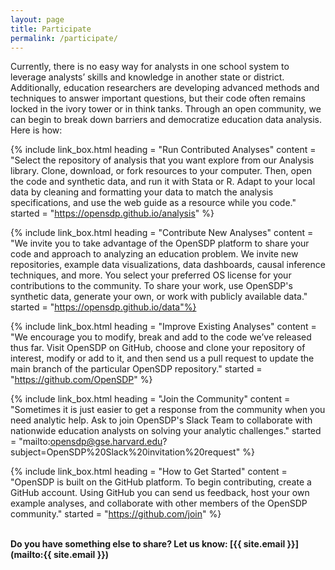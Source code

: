 ```yaml
---
layout: page
title: Participate
permalink: /participate/
---
```

Currently, there is no easy way for analysts in one school system to leverage analysts’ skills and knowledge in another state or district. Additionally, education researchers are developing advanced methods and techniques to answer important questions, but their code often remains locked in the ivory tower or in think tanks.  Through an open community, we can begin to break down barriers and democratize education data analysis. Here is how:

{% include link_box.html heading = "Run Contributed Analyses" content = "Select the repository of analysis that you want explore from our Analysis library. Clone, download, or fork resources to your computer. Then, open the code and synthetic data, and run it with Stata or R. Adapt to your local data by cleaning and formatting your data to match the analysis specifications, and use the web guide as a resource while you code." started = "https://opensdp.github.io/analysis" %}

{% include link_box.html heading = "Contribute New Analyses" content = "We invite you to take advantage of the OpenSDP platform to share your code and approach to analyzing an education problem. We invite new repositories, example data visualizations, data dashboards, causal inference techniques, and more. You select your preferred OS license for your contributions to the community. To share your work, use OpenSDP's synthetic data, generate your own, or work with publicly available data."  started = "https://opensdp.github.io/data"%}

{% include link_box.html heading = "Improve Existing Analyses" content = "We encourage you to modify, break and add to the code we’ve released thus far. Visit OpenSDP on GitHub, choose and clone your repository of interest, modify or add to it, and then send us a pull request to update the main branch of the particular OpenSDP repository." started = "https://github.com/OpenSDP" %}

{% include link_box.html heading = "Join the Community" content = "Sometimes it is just easier to get a response from the community when you need analytic help. Ask to join OpenSDP's Slack Team to collaborate with nationwide education analysts on solving your analytic challenges." started = "mailto:opensdp@gse.harvard.edu?subject=OpenSDP%20Slack%20invitation%20request" %}

{% include link_box.html heading = "How to Get Started" content = "OpenSDP is built on the GitHub platform. To begin contributing, create a GitHub account. Using GitHub you can send us feedback, host your own example analyses, and collaborate with other members of the OpenSDP community." started = "https://github.com/join" %}


<br>
<strong> Do you have something else to share? Let us know: [{{ site.email }}](mailto:{{ site.email }}) <strong>
